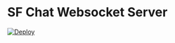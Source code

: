 # SF Chat Websocket Server

[![Deploy](https://www.herokucdn.com/deploy/button.svg)](https://heroku.com/deploy?template=https://github.com/jamigibbs/sf-chat-websocket-server)
